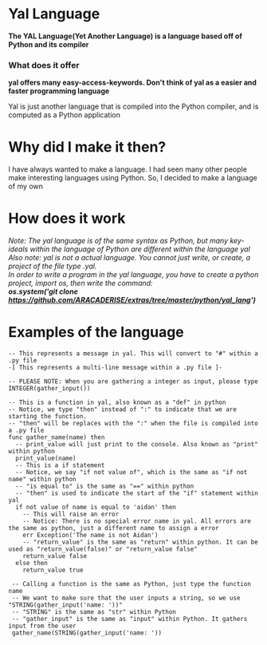 # Yal Language

****The YAL Language(Yet Another Language) is a language based off of Python and its compiler****
### What does it offer
****yal offers many easy-access-keywords. Don't think of yal as a easier and faster programming language****
<p>Yal is just another language that is compiled into the Python compiler, and is computed as a Python application</p>
<h1>Why did I make it then?</h1>
<p>I have always wanted to make a language. I had seen many other people make interesting languages using Python. So, I decided to make a language of my own</p>

# How does it work
*Note: The yal language is of the same syntax as Python, but many key-ideals within the language of Python are different within the language yal*</br>
*Also note: yal is not a actual language. You cannot just write, or create, a project of the file type .yal. </br> In order to write a program in the yal language, you have to create a python project, import os, then write the command:</br>***os.system('git clone https://github.com/ARACADERISE/extras/tree/master/python/yal_lang')****

# Examples of the language

```
-- This represents a message in yal. This will convert to "#" within a .py file
-[ This represents a multi-line message within a .py file ]-

-- PLEASE NOTE: When you are gathering a integer as input, please type INTEGER(gather_input())

-- This is a function in yal, also known as a "def" in python
-- Notice, we type "then" instead of ":" to indicate that we are starting the function.
-- "then" will be replaces with the ":" when the file is compiled into a .py file
func gather_name(name) then
  -- print_value will just print to the console. Also known as "print" within python
  print_value(name)
  -- This is a if statement
  -- Notice, we say "if not value of", which is the same as "if not name" within python
  -- "is equal to" is the same as "==" within python
  -- "then" is used to indicate the start of the "if" statement within yal
  if not value of name is equal to 'aidan' then
    -- This will raise an error
    -- Notice: There is no special error name in yal. All errors are the same as python, just a different name to assign a error
    err Exception('The name is not Aidan')
    -- "return_value" is the same as "return" within python. It can be used as "return_value(false)" or "return_value false"
    return_value false
  else then
    return_value true
 
 -- Calling a function is the same as Python, just type the function name
 -- We want to make sure that the user inputs a string, so we use "STRING(gather_input('name: '))"
 -- "STRING" is the same as "str" within Python
 -- "gather_input" is the same as "input" within Python. It gathers input from the user
 gather_name(STRING(gather_input('name: '))
  
```
